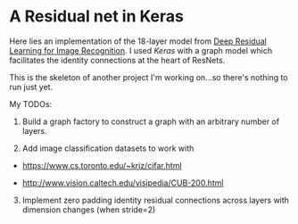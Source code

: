 # A Residual net in Keras

Here lies an implementation of the 18-layer model from
[Deep Residual Learning for Image Recognition](http://arxiv.org/abs/1512.03385). I used *Keras* with a
graph model which facilitates the identity connections at the heart of ResNets.

This is the skeleton of another project I'm working on...so there's
nothing to run just yet.  

My TODOs:

1. Build a graph factory to construct a graph with an arbitrary number
of layers.  

2. Add image classification datasets to work with

  - https://www.cs.toronto.edu/~kriz/cifar.html

  - http://www.vision.caltech.edu/visipedia/CUB-200.html

3. Implement zero padding identity residual connections across layers with dimension changes (when stride=2)

